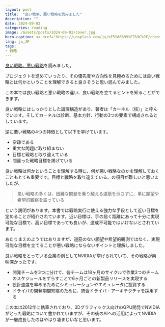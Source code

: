 ```yaml
---
layout: post
title:  "良い戦略、悪い戦略を読みました"
description: ""
date: 2024-09-02
categories: reading
image: /assets/posts/2024-09-02/cover.jpg
hero-caption: <a href="https://unsplash.com/ja/%E5%86%99%E7%9C%9F/chess-pieces-on-chess-board-Sb8_i3Kz_JE?utm_content=creditCopyText&utm_medium=referral&utm_source=unsplash">Unsplash</a>の<a href="https://unsplash.com/ja/@aristocratie?utm_content=creditCopyText&utm_medium=referral&utm_source=unsplash">Arjan de Jong</a>が撮影した写真
lang: ja_JP
tags:
- 戦略
---
```

[良い戦略、悪い戦略](https://amzn.asia/d/hJfkic2)を読みました。

プロジェクトを進めていったり、その優先度や方向性を見極めるためには良い戦略とは何かということを理解できると良さそうと思い読んでみました。

この本では良い戦略と悪い戦略の違い、良い戦略を立てるヒントを知ることができます。

良い戦略にはしっかりとした論理構造があり、著者は「カーネル（核）」と呼んでいます。そしてカーネルは診断、基本方針、行動の3つの要素で構成されるとしています。

逆に悪い戦略の4つの特徴として以下を挙げています。

- 空疎である
- 重大な問題に取り組まない
- 目標と戦略と取り違えている
- 間違った戦略目標を掲げている

良い戦略は何かということを理解する時に、何が悪い戦略なのかを理解しておくこともとても重要です。目標と戦略を取り違えている、の項目が難しいと思いましたが、

> 悪い戦略の多くは、困難な問題を乗り越える道筋を示さずに、単に願望や希望的観察を語っている

という説明があります。本書では戦略実行に使える強力な手段として近い目標を定めることが紹介されています。近い目標は、手の届く距離にあって十分に実現可能な目標で、高い目標であっても良いが、達成不可能ではいけないとされています。

あたりまえのようではありますが、道筋のない願望や希望的観測ではなく、実現可能な目標を立てることが悪い戦略にならないポイントと理解しました。

良い戦略をとっている企業の例としてNVIDIAが挙げられていて、その戦略が興味深かったです。

- 開発チームを3つに分けて、各チームは18ヶ月のサイクルで作業3つのチームのスケジュールをずらすことで6ヶ月ごとの新製品リリースを実現する
- 設計速度を早めるためにシミュレーションやエミュレータに投資する
- ドライバの開発期間短縮のために、統合ドライバ・アーキテクチャを採用する

この本は2012年に執筆されており、3Dグラフィックス向けのGPU開発でNVIDIAがとった戦略について書かれていますが、その後のAIへの活用によってNVIDIAが一層成長したのはやはり凄まじいなと思います。
